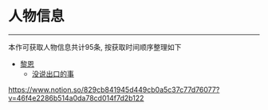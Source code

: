 # 人物信息

---

本作可获取人物信息共计95条, 按获取时间顺序整理如下

- [黎恩](黎恩/README.md)
  - [没说出口的事](黎恩/没说出口的事.md)

https://www.notion.so/829cb841945d449cb0a5c37c77d76077?v=46f4e2286b514a0da78cd014f7d2b122